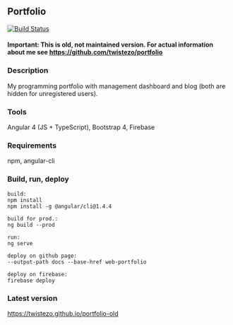 ## Portfolio
[![Build Status](https://travis-ci.org/twistezo/portfolio-v1.svg?branch=master)](https://travis-ci.org/twistezo/portfolio-v1)

#### Important: This is old, not maintained version. For actual information about me see https://github.com/twistezo/portfolio

### Description
My programming portfolio with management dashboard and blog (both are hidden for unregistered users).

### Tools
Angular 4 (JS + TypeScript), Bootstrap 4, Firebase

### Requirements
npm, angular-cli

### Build, run, deploy
```
build:
npm install
npm install -g @angular/cli@1.4.4

build for prod.:
ng build --prod

run:
ng serve

deploy on github page: 
--output-path docs --base-href web-portfolio

deploy on firebase: 
firebase deploy
```

### Latest version
https://twistezo.github.io/portfolio-old
